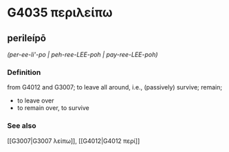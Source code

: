 # G4035 περιλείπω

## perileípō

_(per-ee-li'-po | peh-ree-LEE-poh | pay-ree-LEE-poh)_

### Definition

from G4012 and G3007; to leave all around, i.e., (passively) survive; remain; 

- to leave over
- to remain over, to survive

### See also

[[G3007|G3007 λείπω]], [[G4012|G4012 περί]]
